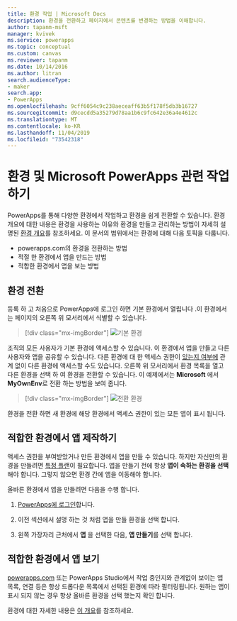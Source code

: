 ```yaml
---
title: 환경 작업 | Microsoft Docs
description: 환경을 전환하고 페이지에서 콘텐츠를 변경하는 방법을 이해합니다.
author: tapanm-msft
manager: kvivek
ms.service: powerapps
ms.topic: conceptual
ms.custom: canvas
ms.reviewer: tapanm
ms.date: 10/14/2016
ms.author: litran
search.audienceType:
- maker
search.app:
- PowerApps
ms.openlocfilehash: 9cff6054c9c238aeceaff63b5f178f5db3b16727
ms.sourcegitcommit: d9cecdd5a35279d78aa1b6c9fc642e36a4e4612c
ms.translationtype: MT
ms.contentlocale: ko-KR
ms.lasthandoff: 11/04/2019
ms.locfileid: "73542318"
---
```

# <a name="working-with-environments-and-microsoft-powerapps"></a>환경 및 Microsoft PowerApps 관련 작업하기
PowerApps를 통해 다양한 환경에서 작업하고 환경을 쉽게 전환할 수 있습니다. 환경 개요에 대한 내용은 환경을 사용하는 이유와 환경을 만들고 관리하는 방법이 자세히 설명된 [환경 개요](../../administrator/environments-overview.md)를 참조하세요. 이 문서의 범위에서는 환경에 대해 다음 토픽을 다룹니다.

- powerapps.com의 환경을 전환하는 방법
- 적절 한 환경에서 앱을 만드는 방법
- 적합한 환경에서 앱을 보는 방법

## <a name="switch-the-environment"></a>환경 전환
등록 하 고 처음으로 PowerApps에 로그인 하면 기본 환경에서 열립니다 .이 환경에서는 페이지의 오른쪽 위 모서리에서 식별할 수 있습니다.

> [!div class="mx-imgBorder"]
> ![기본 환경](./media/working-with-environments/env-dropdown.png)

조직의 모든 사용자가 기본 환경에 액세스할 수 있습니다. 이 환경에서 앱을 만들고 다른 사용자와 앱을 공유할 수 있습니다. 다른 환경에 대 한 액세스 권한이 [있는지 여부에](../../administrator/environments-administration.md) 관계 없이 다른 환경에 액세스할 수도 있습니다. 오른쪽 위 모서리에서 환경 목록을 열고 다른 환경을 선택 하 여 환경을 전환할 수 있습니다. 이 예제에서는 **Microsoft** 에서 **MyOwnEnv**로 전환 하는 방법을 보여 줍니다.

> [!div class="mx-imgBorder"]
> ![전환 환경](./media/working-with-environments/switch-environment.png)

환경을 전환 하면 새 환경에 해당 환경에서 액세스 권한이 있는 모든 앱이 표시 됩니다.

## <a name="create-apps-in-the-right-environment"></a>적합한 환경에서 앱 제작하기
액세스 권한을 부여받았거나 만든 환경에서 앱을 만들 수 있습니다. 하지만 자신만의 환경을 만들려면 [특정 플랜](../../administrator/pricing-billing-skus.md)이 필요합니다. 앱을 만들기 전에 항상 **앱이 속하는 환경을 선택**해야 합니다. 그렇지 않으면 환경 간에 앱을 이동해야 합니다.

올바른 환경에서 앱을 만들려면 다음을 수행 합니다.

1. [PowerApps에 로그인](https://make.powerapps.com?utm_source=padocs&utm_medium=linkinadoc&utm_campaign=referralsfromdoc)합니다.

1. 이전 섹션에서 설명 하는 것 처럼 앱을 만들 환경을 선택 합니다.

1. 왼쪽 가장자리 근처에서 **앱** 을 선택한 다음, **앱 만들기**를 선택 합니다.

## <a name="view-apps-in-the-right-environment"></a>적합한 환경에서 앱 보기
[powerapps.com](https://make.powerapps.com?utm_source=padocs&utm_medium=linkinadoc&utm_campaign=referralsfromdoc) 또는 PowerApps Studio에서 작업 중인지와 관계없이 보이는 앱 목록, 연결 등은 항상 드롭다운 목록에서 선택된 환경에 따라 필터링됩니다. 원하는 앱이 표시 되지 않는 경우 항상 올바른 환경을 선택 했는지 확인 합니다.

환경에 대한 자세한 내용은 [이 개요](../../administrator/environments-overview.md)를 참조하세요.
